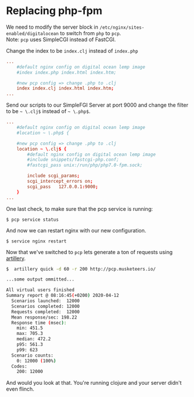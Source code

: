 # Replacing php-fpm  
We need to modify the server block in `/etc/nginx/sites-enabled/digitalocean` to switch from `php` to `pcp`.   
Note: `pcp` uses SimpleCGI instead of FastCGI.

Change the index to be `index.clj` instead of `index.php`
```conf
...
    #default nginx config on digital ocean lemp image
    #index index.php index.html index.htm;

    #new pcp config => change .php to .clj
    index index.clj index.html index.htm;
...
```

Send our scripts to our SimpleFGI Server at port 9000 and change the filter to be `~ \.clj$` instead of `~ \.php$`.  
```conf
...
    #default nginx config on digital ocean lemp image
    #location ~ \.php$ {

    #new pcp config => change .php to .clj
    location ~ \.clj$ {
        #default nginx config on digital ocean lemp image
        #include snippets/fastcgi-php.conf;
        #fastcgi_pass unix:/run/php/php7.0-fpm.sock;

        include scgi_params;
        scgi_intercept_errors on;
        scgi_pass   127.0.0.1:9000;
    }
...
```

One last check, to make sure that the pcp service is running:
``` shell
$ pcp service status
```

And now we can restart nginx with our new configuration. 
```shell
$ service nginx restart
```

Now that we've switched to `pcp` lets generate a ton of requests using [artillery](https://artillery.io/).

```bash
$  artillery quick -d 60 -r 200 http://pcp.musketeers.io/

...some output ommitted...

All virtual users finished
Summary report @ 08:16:45(+0200) 2020-04-12
  Scenarios launched:  12000
  Scenarios completed: 12000
  Requests completed:  12000
  Mean response/sec: 198.22
  Response time (msec):
    min: 451.5
    max: 705.3
    median: 472.2
    p95: 561.3
    p99: 623
  Scenario counts:
    0: 12000 (100%)
  Codes:
    200: 12000

```

And would you look at that. You're running clojure and your server didn't even flinch. 

